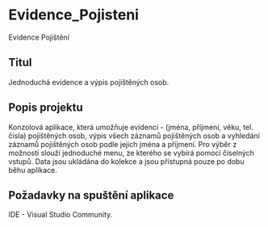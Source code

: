 # Evidence_Pojisteni
Evidence Pojištění

## Titul
Jednoduchá evidence a výpis pojištěných osob.

## Popis projektu
Konzolová aplikace, která umožňuje evidenci - (jména, příjmení, věku, tel. čisla) pojištěných osob, výpis všech záznamů pojištěných osob 
a vyhledání záznamů pojištěných osob podle jejich jména a příjmení. 
Pro výběr z možností slouží jednoduché menu, ze kterého se vybírá pomocí číselných vstupů.
Data jsou ukládána do kolekce <list> a jsou přístupná pouze po dobu běhu aplikace. 


## Požadavky na spuštění aplikace
IDE - Visual Studio Community.

